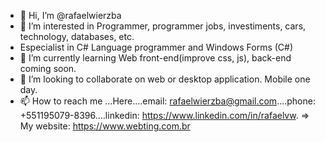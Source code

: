 - 👋 Hi, I’m @rafaelwierzba
- 👀 I’m interested in Programmer, programmer jobs, investiments, cars, technology, databases, etc.
- Especialist in C# Language programmer and Windows Forms (C#)
- 🌱 I’m currently learning Web front-end(improve css, js), back-end coming soon.
- 💞️ I’m looking to collaborate on web or desktop application. Mobile one day.
- 📫 How to reach me ...Here....email: rafaelwierzba@gmail.com....phone: +551195079-8396....linkedin: https://www.linkedin.com/in/rafaelvw.
=> My website: https://www.webting.com.br

<!---
rafaelwierzba/rafaelwierzba is a ✨ special ✨ repository because its `README.md` (this file) appears on your GitHub profile.
You can click the Preview link to take a look at your changes.
--->
